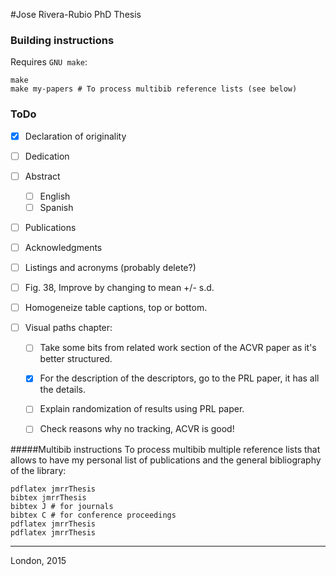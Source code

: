 #Jose Rivera-Rubio PhD Thesis

### Building instructions

Requires `GNU make`:

```
make
make my-papers # To process multibib reference lists (see below)
```
### ToDo
- [x] Declaration of originality
- [ ] Dedication
- [ ] Abstract
	- [ ] English
	- [ ] Spanish
- [ ] Publications
- [ ] Acknowledgments 
- [ ] Listings and acronyms (probably delete?)
- [ ] Fig. 38, Improve by changing to mean +/- s.d.
- [ ] Homogeneize table captions, top or bottom.

- [ ] Visual paths chapter:
  - [ ] Take some bits from related work section of the ACVR paper as it's better structured.
  - [x] For the description of the descriptors, go to the PRL paper, it has all the details.
  - [ ] Explain randomization of results using PRL paper.
  - [ ] Check reasons why no tracking, ACVR is good!
              


#####Multibib instructions
To process multibib multiple reference lists that allows to have my personal list of publications and the general bibliography of the library:

```
pdflatex jmrrThesis
bibtex jmrrThesis
bibtex J # for journals
bibtex C # for conference proceedings
pdflatex jmrrThesis
pdflatex jmrrThesis

```

-----

London, 2015
